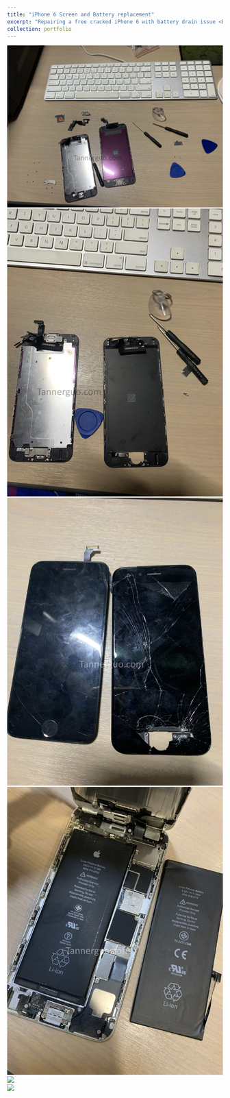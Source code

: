 ```yaml
---
title: "iPhone 6 Screen and Battery replacement"
excerpt: "Repairing a free cracked iPhone 6 with battery drain issue <br/><img src='/images/iphone1.jpg'>"
collection: portfolio
---
```

<img src='/images/iphone1.jpg'>
<br/>
<img src='/images/iphone2.jpg'>
<br/>
<img src='/images/iphone3.jpg'>
<br/>
<img src='/images/iphone4.jpg'>
<br/>
<img src='/images/iphone5.png'>
<br/>
<img src='/images/iphone6.png'>
